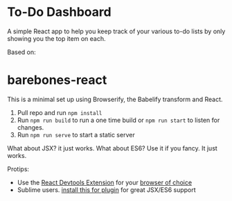 # To-Do Dashboard

A simple React app to help you keep track of your various to-do lists by only showing you the top item on each.






Based on:

# barebones-react

This is a minimal set up using Browserify, the Babelify transform and React.

1. Pull repo and run `npm install`
2. Run `npm run build` to run a one time build or `npm run start` to listen for changes.
3. Run `npm run serve` to start a static server

What about JSX? it just works.
What about ES6? Use it if you fancy. It just works.

Protips:   
* Use the [React Devtools Extension](https://github.com/facebook/react-devtools) for your [browser of choice](https://chrome.google.com/webstore/detail/react-developer-tools/fmkadmapgofadopljbjfkapdkoienihi)
* Sublime users. [install this for plugin](https://github.com/babel/babel-sublime) for great JSX/ES6 support 
